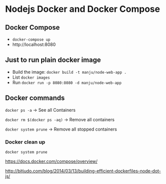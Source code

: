 # Nodejs Docker and Docker Compose

## Docker Compose

- `docker-compose up`
- http://localhost:8080

## Just to run plain docker image

- Build the image: `docker build -t manju/node-web-app .`
- List `docker images`
- Run `docker run -p 8080:8080 -d manju/node-web-app`

## Docker commands

`docker ps -a` -> See all Containers

`docker rm $(docker ps -aq)` -> Remove all containers

`docker system prune` -> Remove all stopped containers


### Docker clean up

```
docker system prune

```

https://docs.docker.com/compose/overview/

http://bitjudo.com/blog/2014/03/13/building-efficient-dockerfiles-node-dot-js/

